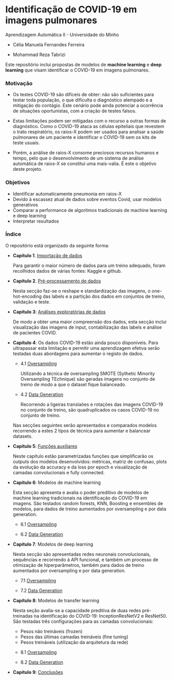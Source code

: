 # Identificação de COVID-19 em imagens pulmonares

Aprendizagem Automática II - Universidade do Minho

* Célia Manuela Fernandes Ferreira

* Mohammad Reza Tabrizi

Este repositório inclui propostas de modelos de <b>machine learning</b> e <b>deep learning</b> que visam identificar o COVID-19 em imagens pulmonares.

### Motivação
* Os testes COVID-19 são difíceis de obter: não são suficientes para testar toda população, o que dificulta o diagnóstico atempado e a mitigação do contágio. Este cenário pode ainda potenciar a ocorrência de situações oportunistas, com a criação de testes falsos.

* Estas limitações podem ser mitigadas com o recurso a outras formas de diagnóstico. Como o COVID-19 ataca as células epiteliais que revestem o trato respiratório, os raios-X podem ser usados para analisar a saúde pulmonares de um paciente e identificar o COVID-19 sem os kits de teste usuais.

* Porém, a análise de raios-X consome preciosos recursos humanos e tempo, pelo que o desenvolvimento de um sistema de análise automática de raios-X se constitui uma mais-valia. É este o objetivo deste projeto. 


### Objetivos

- Identificar automaticamente pneumonia em raios-X
- Devido à escassez atual de dados sobre eventos Covid, usar modelos generativos
- Comparar a performance de algoritmos tradicionais de machine learning e deep learning
- Interpretar resultados


### Índice

O repositório está organizado da seguinte forma:

* <b>Capítulo 1</b>. [Importação de dados](https://github.com/celiaferreira/Covid19_RX/blob/master/1_ImportarDados.ipynb)

  Para garantir o maior número de dados para um treino adequado, foram recolhidos dados de várias fontes: Kaggle e github.

* <b>Capítulo 2</b>. [Pré-processamento de dados](https://github.com/celiaferreira/Covid19_RX/blob/master/2_PreProcessamento.ipynb)

  Nesta secção faz-se o reshape e standardização das imagens, o one-hot-encoding das labels e a partição dos dados em conjuntos de treino, validação e teste.
  
* <b>Capítulo 3</b>: [Análises exploratórias de dados](https://github.com/celiaferreira/Covid19_RX/blob/master/3_AnaliseDados.ipynb)
  
  De modo a obter uma maior compreensão dos dados, esta secção inclui visualização das imagens de input, contabilização das labels e análise de pacientes COVID.

* <b>Capítulo 4</b>: Os dados COVID-19 estão ainda pouco disponíveis. Para ultrapassar esta limitação e permitir uma aprendizagem efetiva serão testadas duas abordagens para aumentar o registo de dados.

  - 4.1 [Oversampling](https://github.com/celiaferreira/Covid19_RX/blob/master/4_1_SMOTE.ipynb)

    Utilizando a técnica de oversampling SMOTE (Sythetic Minority Oversampling TEchnique) são geradas imagens no conjunto de treino de modo a que o dataset fique balanceado.
    
    
  - 4.2 [Data Generation](https://) 
  
    Recorrendo a ligeiras translaões e rotações das imagens COVID-19 no conjunto de treino, são quadruplicados os casos COVID-19 no conjunto de treino.

  Nas secções seguintes serão apresentados e comparados modelos recorrendo a estes 2 tipos de técnica para aumentar e balancear datasets. 


* <b>Capítulo 5</b>: [Funções auxiliares](https://github.com/celiaferreira/Covid19_RX/blob/master/5_FuncoesAuxiliares.ipynb)

  Neste capítulo estão parametrizadas funções que simplificarão os outputs dos modelos desenvolvidos: métricas, matriz de confusao, plots da evolução da accuracy e da loss por epoch e visualização de camadas convolucionais e fully connected.

* <b>Capítulo 6</b>: Modelos de machine learning

  Esta secção apresenta e avalia o poder preditivo de modelos de machine learning tradicionais na identificação do COVID-19 em imagens.
  São testados random forests, KNN, Boosting e ensembles de modelos, para dados de treino aumentados por oversampling e por data generation.

  - 6.1 [Oversampling](https://github.com/celiaferreira/Covid19_RX/blob/master/6_1_ML_SMOTE.ipynb)

  - 6.2 [Data Generation](https://) 
  

* <b>Capítulo 7</b>: Modelos de deep learning

    Nesta secção são apresentadas redes neuronais convolucionais, sequências e recorrendo à API funcional, e também um processo de otimização de hiperparâmetros, também para dados de treino aumentados por oversampling e por data generation.

  - 7.1 [Oversampling](https://github.com/celiaferreira/Covid19_RX/blob/master/7_1_DL_SMOTE.ipynb)

  - 7.2 [Data Generation](https://) 
  
  
* <b>Capítulo 8</b>: Modelos de transfer learning

  Nesta seção avalia-se a capacidade preditiva de duas redes pré-treinadas na identificação do COVID-19: InceptionResNetV2 e ResNet50.
  São testadas três configurações para as camadas convolucionais:
  
    * Pesos não treináveis (frozen)
    * Pesos das últimas camadas treináveis (fine tuning)
    * Pesos treináveis (utilização da arquitetura da rede)

  - 8.1 [Oversampling](https://)

  - 8.2 [Data Generation](https://) 


* <b>Capítulo 9</b>: [Conclusões](https://)

